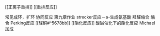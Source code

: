 [[正离子重排]]
[[重排反应]] 

常见成环，扩环
协同反应  第九章作业
strecker反应－a-生成氨基酸
羟醛缩合 
缩合
Perking反应
[[醛酮#^5678bb]] 
[[酯化反应]]
酸碱催化下的酯化反应
Michael加成
